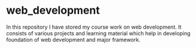 # web_development
In this repository I have stored my course work on web development. It consists of various projects and learning material which help in developing foundation of web development and major framework.
